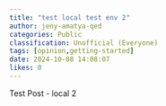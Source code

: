 ```yaml
---
title: "test local test env 2"
author: jeny-amatya-qed
categories: Public
classification: Unofficial (Everyone)
tags: [opinion,getting-started]
date: 2024-10-08 14:08:07 
likes: 0
---
```


Test Post - local 2